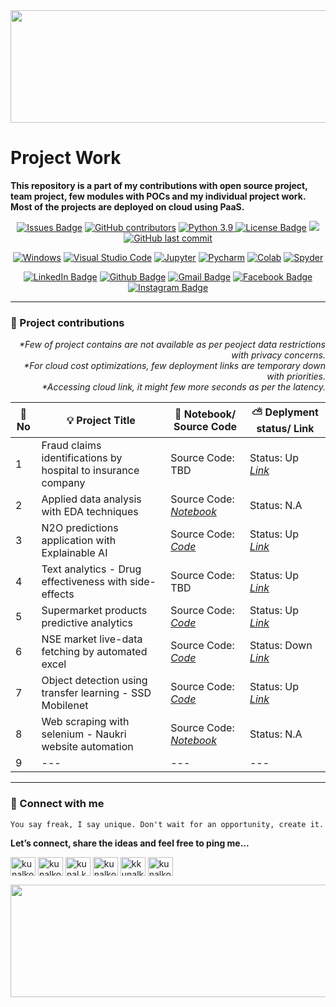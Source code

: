 <div align="center">
<img src="https://user-images.githubusercontent.com/41562231/141694045-9a03592b-7208-4691-ab03-1d6e192c61f4.png" height="180" width="1000">
</div>

# __Project Work__
__This repository is a part of my contributions with open source project, team project, few modules with POCs and my individual project work. Most of the projects are deployed on cloud using PaaS.__ 

<div align="center">
  <a href="https://github.com/kunalk3/Project_work/issues"><img src="https://img.shields.io/github/issues/kunalk3/Project_work" alt="Issues Badge"></a>
  <a href="https://github.com/kunalk3/Project_work/graphs/contributors"><img src="https://img.shields.io/github/contributors/kunalk3/Project_work?color=872EC4" alt="GitHub contributors"></a>
  <a href="https://www.python.org/downloads/release/python-390/"><img src="https://img.shields.io/static/v1?label=python&message=v3.9&color=faff00" alt="Python 3.9"</a>
  <a href="https://github.com/kunalk3/Project_work/blob/main/LICENSE"><img src="https://img.shields.io/github/license/kunalk3/ML_DataBucket_Analysis-Preprocessing-Visualizations_v2?color=019CE0" alt="License Badge"/></a>
  <a href="https://github.com/kunalk3/Project_work"><img src="https://img.shields.io/badge/lang-eng-ff1100"></img></a>
  <a href="https://github.com/kunalk3/Project_work"><img src="https://img.shields.io/github/last-commit/kunalk3/Project_work?color=309a02" alt="GitHub last commit">
</div>

<div align="center">   
  
  [![Windows](https://img.shields.io/badge/WindowsOS-000000?style=flat-square&logo=windows&logoColor=white)](https://www.microsoft.com/en-in/)
  [![Visual Studio Code](https://img.shields.io/badge/VSCode-0078d7.svg?style=flat-square&logo=visual-studio-code&logoColor=white)](https://code.visualstudio.com/)
  [![Jupyter](https://img.shields.io/badge/Jupyter-F37626.svg?style=flat-square&logo=Jupyter&logoColor=white)](https://jupyter.org/)
  [![Pycharm](https://img.shields.io/badge/Pycharm-41c907.svg?style=flat-square&logo=Pycharm&logoColor=white)](https://www.jetbrains.com/pycharm/)
  [![Colab](https://img.shields.io/badge/Colab-F9AB00.svg?style=flat-square&logo=googlecolab&logoColor=white)](https://colab.research.google.com/?utm_source=scs-index/)
  [![Spyder](https://img.shields.io/badge/Spyder-838485.svg?style=flat-square&logo=spyder%20ide&logoColor=white)](https://www.spyder-ide.org/)
</div>
  
<div align="center">
  
  [![LinkedIn Badge](https://img.shields.io/badge/LinkedIn-Profile-informational?style=flat&logo=linkedin&logoColor=white&color=0078d7)](https://www.linkedin.com/in/kunalkolhe3/)
  [![Github Badge](https://img.shields.io/badge/Github-Profile-informational?style=flat&logo=github&logoColor=white&color=black)](https://github.com/kunalk3/)
  [![Gmail Badge](https://img.shields.io/badge/Gmail-Profile-informational?style=flat&logo=Gmail&logoColor=white&color=e44e4e)](mailto:kunalkolhe333@gmail.com)
  [![Facebook Badge](https://img.shields.io/badge/Facebook-Profile-informational?style=flat&logo=facebook&logoColor=white&color=0078d7)](https://www.facebook.com/kunal.kolhe.98/)
  [![Instagram Badge](https://img.shields.io/badge/Instagram-Profile-informational?style=flat&logo=Instagram&logoColor=white&color=c90076)](https://www.instagram.com/kkunalkkolhe/)
</div>
  
---

### 📁 Project contributions
  
<div align="right">
  <i>*Few of project contains are not available as per peoject data restrictions with privacy concerns. 
  <br>*For cloud cost optimizations, few deployment links are temporary down with priorities.
  <br>*Accessing cloud link, it might few more seconds as per the latency.</i>
</div>  
 
🔎 No | 💡 Project Title | 📝 Notebook/ Source Code | ⛅ Deplyment status/ Link
--- | --- | --- | ---
1 | Fraud claims identifications by hospital to insurance company | Source Code: TBD | Status: Up _[Link](https://hos-inc-rc-api.herokuapp.com/)_
2 | Applied data analysis with EDA techniques | Source Code: _[Notebook](https://github.com/kunalk3/ML_DataBucket_Analysis-Preprocessing-Visualizations_v2/tree/main/Data_Prepocessing)_ | Status: N.A
3 | N2O predictions application with Explainable AI | Source Code: _[Code](https://github.com/kunalk3/P1_tmlc_n2o_streamlit_v2)_ | Status: Up _[Link](https://share.streamlit.io/kunalk3/p1_tmlc_n2o_streamlit_v2/main/app.py)_
4 | Text analytics - Drug effectiveness with side-effects | Source Code: TBD | Status: Up _[Link](https://drug-analysis-api-v2.herokuapp.com/)_
5 | Supermarket products predictive analytics | Source Code: _[Code](https://github.com/kunalk3/i_predction)_ | Status: Up _[Link](https://i-predict-v1.herokuapp.com/)_
6 | NSE market live-data fetching by automated excel | Source Code: _[Code](https://github.com/kunalk3/NSE_Livedata_from_excel_extraction)_ |  Status: Down _[Link](https://nse_data_fetch_v2.herokuapp.com/)_ 
7 | Object detection using transfer learning - SSD Mobilenet | Source Code: _[Code](https://github.com/kunalk3/Objection_detection_mobilnet)_ | Status: Up _[Link](https://object-detection-app-k1.herokuapp.com/)_
8 | Web scraping with selenium - Naukri website automation | Source Code: _[Notebook](https://github.com/kunalk3/Data_scraping_and_text_analysis/tree/main/Naukri_data_scraping)_ | Status: N.A
9 | --- | --- | ---

---
  
### :iphone: Connect with me
`You say freak, I say unique. Don't wait for an opportunity, create it.`
  
__Let’s connect, share the ideas and feel free to ping me...__
  
<div align="center"> 
  <p align="left">
    <a href="https://linkedin.com/in/kunalkolhe3" target="blank"><img align="center" src="https://cdn.jsdelivr.net/npm/simple-icons@3.0.1/icons/linkedin.svg" alt="kunalkolhe3" height="30" width="40"/></a>
    <a href="https://github.com/kunalk3/" target="blank"><img align="center" src="https://cdn.jsdelivr.net/npm/simple-icons@3.0.1/icons/github.svg" alt="kunalkolhe3" height="30" width="40"/></a>
    <a href="https://fb.com/kunal.kolhe.98" target="blank"><img align="center" src="https://cdn.jsdelivr.net/npm/simple-icons@3.0.1/icons/facebook.svg" alt="kunal.kolhe.98" height="30" width="40"/></a>
    <a href="mailto:kunalkolhe333@gmail.com" target="blank"><img align="center" src="https://cdn.jsdelivr.net/npm/simple-icons@3.0.1/icons/gmail.svg" alt="kunalkolhe333" height="30" width="40"/></a>
    <a href="https://instagram.com/kkunalkkolhe" target="blank"><img align="center" src="https://cdn.jsdelivr.net/npm/simple-icons@3.0.1/icons/instagram.svg" alt="kkunalkkolhe" height="30" width="40"/></a>
    <a href="https://www.hackerrank.com/kunalkolhe333" target="blank"><img align="center" src="https://cdn.jsdelivr.net/npm/simple-icons@3.0.1/icons/hackerrank.svg" alt="kunalkolhe333" height="30" width="40"/></a>
  </p>
</div>
  
<div align="center">
<img src="https://user-images.githubusercontent.com/41562231/141720446-fd994148-57a1-4d37-a97b-32e451dc7344.png" height="180" width="1000">
</div>


  
  
  
  
  
  
  
  
  
